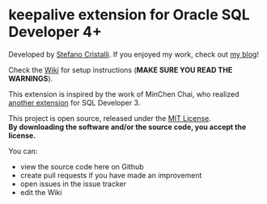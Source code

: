 # keepalive extension for Oracle SQL Developer 4+ #

Developed by [Stefano Cristalli](http://scristalli.altervista.org). If you enjoyed my work, check out [my blog](http://scristalli.altervista.org/blog)!

Check the [Wiki](https://github.com/scristalli/SQL-Developer-4-keepalive/wiki) for setup instructions (**MAKE SURE YOU READ THE WARNINGS**).

This extension is inspired by the work of MinChen Chai, who realized [another extension](https://sites.google.com/site/keepaliveext/) for SQL Developer 3.

This project is open source, released under the [MIT License](http://opensource.org/licenses/MIT).  
**By downloading the software and/or the source code, you accept the license.**

You can:

* view the source code here on Github
* create pull requests if you have made an improvement
* open issues in the issue tracker
* edit the Wiki
